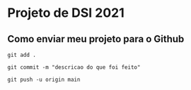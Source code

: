 # Projeto de DSI 2021



## Como enviar meu projeto para o Github

`git add .`

`git commit -m "descricao do que foi feito"`

`git push -u origin main`